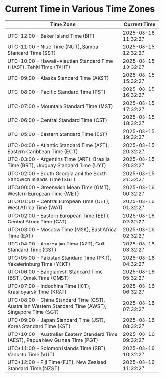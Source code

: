 # Current Time in Various Time Zones

| Time Zone | Current Time |
|-----------|--------------|
| UTC-12:00 - Baker Island Time (BIT) | 2025-08-16 11:32:27 |
| UTC-11:00 - Niue Time (NUT), Samoa Standard Time (SST) | 2025-08-15 12:32:27 |
| UTC-10:00 - Hawaii-Aleutian Standard Time (HAST), Tahiti Time (TAHT) | 2025-08-15 13:32:27 |
| UTC-09:00 - Alaska Standard Time (AKST) | 2025-08-15 15:32:27 |
| UTC-08:00 - Pacific Standard Time (PST) | 2025-08-15 16:32:27 |
| UTC-07:00 - Mountain Standard Time (MST) | 2025-08-15 17:32:27 |
| UTC-06:00 - Central Standard Time (CST) | 2025-08-15 18:32:27 |
| UTC-05:00 - Eastern Standard Time (EST) | 2025-08-15 19:32:27 |
| UTC-04:00 - Atlantic Standard Time (AST), Eastern Caribbean Time (ECT) | 2025-08-15 20:32:27 |
| UTC-03:00 - Argentina Time (ART), Brasília Time (BRT), Uruguay Standard Time (UYT) | 2025-08-15 20:32:27 |
| UTC-02:00 - South Georgia and the South Sandwich Islands Time (SGT) | 2025-08-15 21:32:27 |
| UTC±00:00 - Greenwich Mean Time (GMT), Western European Time (WET) | 2025-08-16 00:32:27 |
| UTC+01:00 - Central European Time (CET), West Africa Time (WAT) | 2025-08-16 01:32:27 |
| UTC+02:00 - Eastern European Time (EET), Central Africa Time (CAT) | 2025-08-16 02:32:27 |
| UTC+03:00 - Moscow Time (MSK), East Africa Time (EAT) | 2025-08-16 02:32:27 |
| UTC+04:00 - Azerbaijan Time (AZT), Gulf Standard Time (GST) | 2025-08-16 03:32:27 |
| UTC+05:00 - Pakistan Standard Time (PKT), Yekaterinburg Time (YEKT) | 2025-08-16 04:32:27 |
| UTC+06:00 - Bangladesh Standard Time (BST), Omsk Time (OMST) | 2025-08-16 05:32:27 |
| UTC+07:00 - Indochina Time (ICT), Krasnoyarsk Time (KRAT) | 2025-08-16 06:32:27 |
| UTC+08:00 - China Standard Time (CST), Australian Western Standard Time (AWST), Singapore Time (SGT) | 2025-08-16 07:32:27 |
| UTC+09:00 - Japan Standard Time (JST), Korea Standard Time (KST) | 2025-08-16 08:32:27 |
| UTC+10:00 - Australian Eastern Standard Time (AEST), Papua New Guinea Time (PGT) | 2025-08-16 09:32:27 |
| UTC+11:00 - Solomon Islands Time (SBT), Vanuatu Time (VUT) | 2025-08-16 10:32:27 |
| UTC+12:00 - Fiji Time (FJT), New Zealand Standard Time (NZST) | 2025-08-16 11:32:27 |
